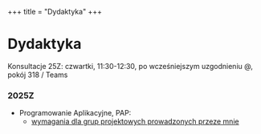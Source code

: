 +++
title = "Dydaktyka"
+++

# Dydaktyka

Konsultacje 25Z: czwartki, 11:30-12:30, po wcześniejszym uzgodnieniu @, pokój 318 / Teams

### 2025Z
- Programowanie Aplikacyjne, PAP:
	- [wymagania dla grup projektowych prowadzonych przeze mnie](/wymagania_PAP.pdf)


